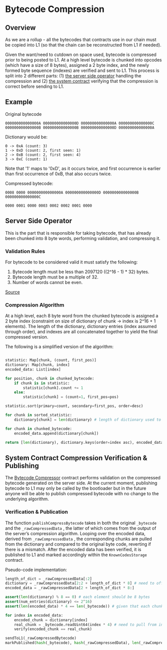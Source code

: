 # Bytecode Compression

## Overview

As we are a rollup - all the bytecodes that contracts use in our chain must be copied into L1 (so that the chain can be
reconstructed from L1 if needed).

Given the want/need to cutdown on space used, bytecode is compressed prior to being posted to L1. At a high level
bytecode is chunked into opcodes (which have a size of 8 bytes), assigned a 2 byte index, and the newly formed byte
sequence (indexes) are verified and sent to L1. This process is split into 2 different parts: (1)
[the server side operator](https://github.com/matter-labs/zksync-era/blob/main/core/lib/utils/src/bytecode.rs#L31)
handling the compression and (2)
[the system contract](https://github.com/matter-labs/era-system-contracts/blob/main/contracts/BytecodeCompressor.sol)
verifying that the compression is correct before sending to L1.

## Example

Original bytecode

```
000000000000000A 000000000000000D 000000000000000A 000000000000000C
000000000000000B 000000000000000B 000000000000000D 000000000000000A
```

Dictionary would be:

```
0 -> 0xA (count: 3)
1 -> 0xD (count: 2, first seen: 1)
2 -> 0xB (count: 2, first seen: 4)
3 -> 0xC (count: 1)
```

Note that '1' maps to '0xD', as it occurs twice, and first occurrence is earlier than first occurrence of 0xB, that also
occurs twice.

Compressed bytecode:

```
0008 0000 000000000000000A 000000000000000D 000000000000000B 000000000000000C

0000 0001 0000 0003 0002 0002 0001 0000
```

## Server Side Operator

This is the part that is responsible for taking bytecode, that has already been chunked into 8 byte words, performing
validation, and compressing it.

### Validation Rules

For bytecode to be considered valid it must satisfy the following:

1. Bytecode length must be less than 2097120 ((2^16 - 1) \* 32) bytes.
2. Bytecode length must be a multiple of 32.
3. Number of words cannot be even.

[Source](https://github.com/matter-labs/zksync-era/blob/main/core/lib/utils/src/bytecode.rs#L133)

### Compression Algorithm

At a high level, each 8 byte word from the chunked bytecode is assigned a 2 byte index (constraint on size of dictionary
of chunk → index is 2^16 + 1 elements). The length of the dictionary, dictionary entries (index assumed through order),
and indexes are all concatenated together to yield the final compressed version.

The following is a simplified version of the algorithm:

```python

statistic: Map[chunk, (count, first_pos)]
dictionary: Map[chunk, index]
encoded_data: List[index]

for position, chunk in chunked_bytecode:
    if chunk is in statistic:
        statistic[chunk].count += 1
    else:
        statistic[chunk] = (count=1, first_pos=pos)

statistic.sort(primary=count, secondary=first_pos, order=desc)

for chunk in sorted_statistic:
    dictionary[chunk] = len(dictionary) # length of dictionary used to keep track of index

for chunk in chunked_bytecode:
    encoded_data.append(dictionary[chunk])

return [len(dictionary), dictionary.keys(order=index asc), encoded_data]
```

## System Contract Compression Verification & Publishing

The
[Bytecode Compressor](https://github.com/matter-labs/era-system-contracts/blob/main/contracts/BytecodeCompressor.sol)
contract performs validation on the compressed bytecode generated on the server side. At the current moment, publishing
bytecode to L1 may only be called by the bootloader but in the future anyone will be able to publish compressed bytecode
with no change to the underlying algorithm.

### Verification & Publication

The function `publishCompressBytecode` takes in both the original `_bytecode` and the `_rawCompressedData` , the latter
of which comes from the output of the server’s compression algorithm. Looping over the encoded data, derived from
`_rawCompressedData` , the corresponding chunks are pulled from the dictionary and compared to the original byte code,
reverting if there is a mismatch. After the encoded data has been verified, it is published to L1 and marked accordingly
within the `KnownCodesStorage` contract.

Pseudo-code implementation:

```python
length_of_dict = _rawCompressedData[:2]
dictionary = _rawCompressedData[2:2 + length_of_dict * 8] # need to offset by bytes used to store length (2) and multiply by 8 for chunk size
encoded_data = _rawCompressedData[2 + length_of_dict * 8:]

assert(len(dictionary) % 8 == 0) # each element should be 8 bytes
assert(num_entries(dictionary) <= 2^16)
assert(len(encoded_data) * 4 == len(_bytecode)) # given that each chunk is 8 bytes and each index is 2 bytes they should differ by a factor of 4

for index in encoded_data:
    encoded_chunk = dictionary[index]
    real_chunk = _bytecode.readUint64(index * 4) # need to pull from index * 4 to account for difference in element size
    verify(encoded_chunk == real_chunk)

sendToL1(_rawCompressedBytecode)
markPublished(hash(_bytecode), hash(_rawCompressedData), len(_rawCompressedData))
```
